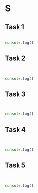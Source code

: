 # S



## Task 1



```js

console.log()
```

## Task 2



```js


console.log()
```

## Task 3


```js


console.log()
```

## Task 4



```js


console.log()
```

## Task 5




```js


console.log()
```
